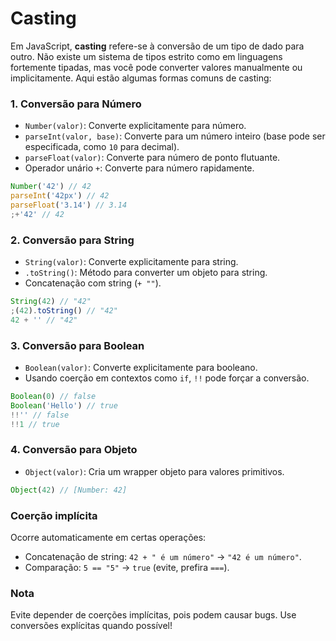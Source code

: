 # Casting

Em JavaScript, **casting** refere-se à conversão de um tipo de dado para outro. Não existe um sistema de tipos estrito como em linguagens fortemente tipadas, mas você pode converter valores manualmente ou implicitamente. Aqui estão algumas formas comuns de casting:

### 1. **Conversão para Número**

- `Number(valor)`: Converte explicitamente para número.
- `parseInt(valor, base)`: Converte para um número inteiro (base pode ser especificada, como `10` para decimal).
- `parseFloat(valor)`: Converte para número de ponto flutuante.
- Operador unário `+`: Converte para número rapidamente.

```javascript
Number('42') // 42
parseInt('42px') // 42
parseFloat('3.14') // 3.14
;+'42' // 42
```

### 2. **Conversão para String**

- `String(valor)`: Converte explicitamente para string.
- `.toString()`: Método para converter um objeto para string.
- Concatenação com string (`+ ""`).

```javascript
String(42) // "42"
;(42).toString() // "42"
42 + '' // "42"
```

### 3. **Conversão para Boolean**

- `Boolean(valor)`: Converte explicitamente para booleano.
- Usando coerção em contextos como `if`, `!!` pode forçar a conversão.

```javascript
Boolean(0) // false
Boolean('Hello') // true
!!'' // false
!!1 // true
```

### 4. **Conversão para Objeto**

- `Object(valor)`: Cria um wrapper objeto para valores primitivos.

```javascript
Object(42) // [Number: 42]
```

### Coerção implícita

Ocorre automaticamente em certas operações:

- Concatenação de string: `42 + " é um número"` → `"42 é um número"`.
- Comparação: `5 == "5"` → `true` (evite, prefira `===`).

### Nota

Evite depender de coerções implícitas, pois podem causar bugs. Use conversões explícitas quando possível!
